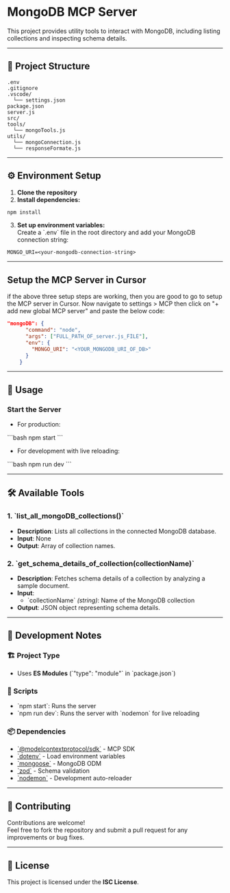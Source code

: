 # MongoDB MCP Server

This project provides utility tools to interact with MongoDB, including listing collections and inspecting schema details.

---

## 📁 Project Structure

```
.env
.gitignore
.vscode/
  └── settings.json
package.json
server.js
src/
tools/
  └── mongoTools.js
utils/
  └── mongoConnection.js
  └── responseFormate.js
```

---

## ⚙️ Environment Setup

1. **Clone the repository**
2. **Install dependencies:**

```bash
npm install
```

3. **Set up environment variables:**  
   Create a \`.env\` file in the root directory and add your MongoDB connection string:

```env
MONGO_URI=<your-mongodb-connection-string>
```

---
## Setup the MCP Server in Cursor
if the above three setup steps are working, then you are good to go to setup the MCP server in Cursor. Now navigate to settings > MCP then click on "+ add new global MCP server" and paste the below code:
```JSON
"mongoDB": {
      "command": "node",
      "args": ["FULL_PATH_OF_server.js_FILE"],
      "env": {
        "MONGO_URI": "<YOUR_MONGODB_URI_OF_DB>"
      }
    }
```
---

## 🚀 Usage

### Start the Server

- For production:

\`\`\`bash
npm start
\`\`\`

- For development with live reloading:

\`\`\`bash
npm run dev
\`\`\`

---

## 🛠️ Available Tools

### 1. \`list_all_mongoDB_collections()\`

- **Description**: Lists all collections in the connected MongoDB database.  
- **Input**: None  
- **Output**: Array of collection names.

### 2. \`get_schema_details_of_collection(collectionName)\`

- **Description**: Fetches schema details of a collection by analyzing a sample document.  
- **Input**:
  - \`collectionName\` *(string)*: Name of the MongoDB collection  
- **Output**: JSON object representing schema details.

---

## 🧪 Development Notes

### 🏗️ Project Type

- Uses **ES Modules** (\`"type": "module"\` in \`package.json\`)

### 📜 Scripts

- \`npm start\`: Runs the server  
- \`npm run dev\`: Runs the server with \`nodemon\` for live reloading

### 📦 Dependencies

- [\`@modelcontextprotocol/sdk\`](https://www.npmjs.com/package/@modelcontextprotocol/sdk) - MCP SDK  
- [\`dotenv\`](https://www.npmjs.com/package/dotenv) - Load environment variables  
- [\`mongoose\`](https://mongoosejs.com/) - MongoDB ODM  
- [\`zod\`](https://zod.dev/) - Schema validation  
- [\`nodemon\`](https://www.npmjs.com/package/nodemon) - Development auto-reloader

---

## 🤝 Contributing

Contributions are welcome!  
Feel free to fork the repository and submit a pull request for any improvements or bug fixes.

---

## 📄 License

This project is licensed under the **ISC License**.
